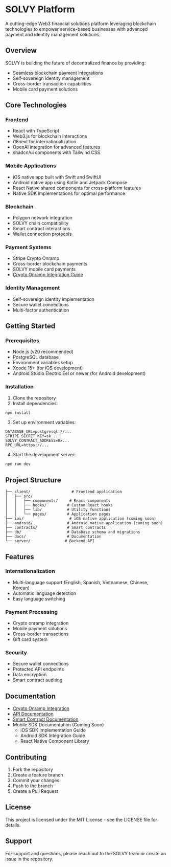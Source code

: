 # SOLVY Platform

A cutting-edge Web3 financial solutions platform leveraging blockchain technologies to empower service-based businesses with advanced payment and identity management solutions.

## Overview

SOLVY is building the future of decentralized finance by providing:
- Seamless blockchain payment integrations
- Self-sovereign identity management
- Cross-border transaction capabilities
- Mobile card payment solutions

## Core Technologies

### Frontend
- React with TypeScript
- Web3.js for blockchain interactions
- i18next for internationalization
- OpenAI integration for advanced features
- shadcn/ui components with Tailwind CSS

### Mobile Applications
- iOS native app built with Swift and SwiftUI
- Android native app using Kotlin and Jetpack Compose
- React Native shared components for cross-platform features
- Native SDK implementations for optimal performance

### Blockchain
- Polygon network integration
- SOLVY chain compatibility
- Smart contract interactions
- Wallet connection protocols

### Payment Systems
- Stripe Crypto Onramp
- Cross-border blockchain payments
- SOLVY mobile card payments
- [Crypto Onramp Integration Guide](docs/CRYPTO_ONRAMP.md)

### Identity Management
- Self-sovereign identity implementation
- Secure wallet connections
- Multi-factor authentication

## Getting Started

### Prerequisites
- Node.js (v20 recommended)
- PostgreSQL database
- Environment variables setup
- Xcode 15+ (for iOS development)
- Android Studio Electric Eel or newer (for Android development)

### Installation

1. Clone the repository
2. Install dependencies:
```bash
npm install
```

3. Set up environment variables:
```env
DATABASE_URL=postgresql://...
STRIPE_SECRET_KEY=sk_...
SOLVY_CONTRACT_ADDRESS=0x...
RPC_URL=https://...
```

4. Start the development server:
```bash
npm run dev
```

## Project Structure

```
├── client/                  # Frontend application
│   ├── src/
│   │   ├── components/     # React components
│   │   ├── hooks/         # Custom React hooks
│   │   ├── lib/           # Utility functions
│   │   └── pages/         # Application pages
├── ios/                    # iOS native application (coming soon)
├── android/               # Android native application (coming soon)
├── contracts/             # Smart contracts
├── db/                    # Database schema and migrations
├── docs/                  # Documentation
└── server/               # Backend API
```

## Features

### Internationalization
- Multi-language support (English, Spanish, Vietnamese, Chinese, Korean)
- Automatic language detection
- Easy language switching

### Payment Processing
- Crypto onramp integration
- Mobile payment solutions
- Cross-border transactions
- Gift card system

### Security
- Secure wallet connections
- Protected API endpoints
- Data encryption
- Smart contract auditing

## Documentation

- [Crypto Onramp Integration](docs/CRYPTO_ONRAMP.md)
- [API Documentation](docs/API.md)
- [Smart Contract Documentation](docs/CONTRACTS.md)
- Mobile SDK Documentation (Coming Soon)
  - iOS SDK Implementation Guide
  - Android SDK Integration Guide
  - React Native Component Library

## Contributing

1. Fork the repository
2. Create a feature branch
3. Commit your changes
4. Push to the branch
5. Create a Pull Request

## License

This project is licensed under the MIT License - see the LICENSE file for details.

## Support

For support and questions, please reach out to the SOLVY team or create an issue in the repository.